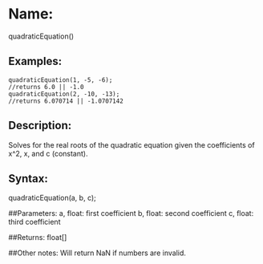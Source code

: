 # Name: 
quadraticEquation()

## Examples:
```
quadraticEquation(1, -5, -6);
//returns 6.0 || -1.0
quadraticEquation(2, -10, -13);
//returns 6.070714 || -1.0707142
```

## Description:
Solves for the real roots of the quadratic equation given the coefficients of x^2, x, and c (constant).

## Syntax:
quadraticEquation(a, b, c);

##Parameters: 
a, float: first coefficient
b, float: second coefficient
c, float: third coefficient

##Returns:
float[]

##Other notes:
Will return NaN if numbers are invalid.